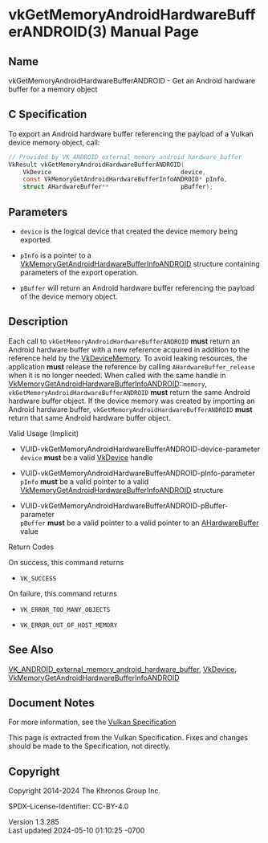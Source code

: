 # vkGetMemoryAndroidHardwareBufferANDROID(3) Manual Page

## Name

vkGetMemoryAndroidHardwareBufferANDROID - Get an Android hardware buffer
for a memory object



## <a href="#_c_specification" class="anchor"></a>C Specification

To export an Android hardware buffer referencing the payload of a Vulkan
device memory object, call:

``` c
// Provided by VK_ANDROID_external_memory_android_hardware_buffer
VkResult vkGetMemoryAndroidHardwareBufferANDROID(
    VkDevice                                    device,
    const VkMemoryGetAndroidHardwareBufferInfoANDROID* pInfo,
    struct AHardwareBuffer**                    pBuffer);
```

## <a href="#_parameters" class="anchor"></a>Parameters

- `device` is the logical device that created the device memory being
  exported.

- `pInfo` is a pointer to a
  [VkMemoryGetAndroidHardwareBufferInfoANDROID](https://registry.khronos.org/vulkan/specs/1.3-extensions/man/html/VkMemoryGetAndroidHardwareBufferInfoANDROID.html)
  structure containing parameters of the export operation.

- `pBuffer` will return an Android hardware buffer referencing the
  payload of the device memory object.

## <a href="#_description" class="anchor"></a>Description

Each call to `vkGetMemoryAndroidHardwareBufferANDROID` **must** return
an Android hardware buffer with a new reference acquired in addition to
the reference held by the [VkDeviceMemory](https://registry.khronos.org/vulkan/specs/1.3-extensions/man/html/VkDeviceMemory.html). To
avoid leaking resources, the application **must** release the reference
by calling `AHardwareBuffer_release` when it is no longer needed. When
called with the same handle in
[VkMemoryGetAndroidHardwareBufferInfoANDROID](https://registry.khronos.org/vulkan/specs/1.3-extensions/man/html/VkMemoryGetAndroidHardwareBufferInfoANDROID.html)::`memory`,
`vkGetMemoryAndroidHardwareBufferANDROID` **must** return the same
Android hardware buffer object. If the device memory was created by
importing an Android hardware buffer,
`vkGetMemoryAndroidHardwareBufferANDROID` **must** return that same
Android hardware buffer object.

Valid Usage (Implicit)

- <a href="#VUID-vkGetMemoryAndroidHardwareBufferANDROID-device-parameter"
  id="VUID-vkGetMemoryAndroidHardwareBufferANDROID-device-parameter"></a>
  VUID-vkGetMemoryAndroidHardwareBufferANDROID-device-parameter  
  `device` **must** be a valid [VkDevice](https://registry.khronos.org/vulkan/specs/1.3-extensions/man/html/VkDevice.html) handle

- <a href="#VUID-vkGetMemoryAndroidHardwareBufferANDROID-pInfo-parameter"
  id="VUID-vkGetMemoryAndroidHardwareBufferANDROID-pInfo-parameter"></a>
  VUID-vkGetMemoryAndroidHardwareBufferANDROID-pInfo-parameter  
  `pInfo` **must** be a valid pointer to a valid
  [VkMemoryGetAndroidHardwareBufferInfoANDROID](https://registry.khronos.org/vulkan/specs/1.3-extensions/man/html/VkMemoryGetAndroidHardwareBufferInfoANDROID.html)
  structure

- <a
  href="#VUID-vkGetMemoryAndroidHardwareBufferANDROID-pBuffer-parameter"
  id="VUID-vkGetMemoryAndroidHardwareBufferANDROID-pBuffer-parameter"></a>
  VUID-vkGetMemoryAndroidHardwareBufferANDROID-pBuffer-parameter  
  `pBuffer` **must** be a valid pointer to a valid pointer to an
  [AHardwareBuffer](https://registry.khronos.org/vulkan/specs/1.3-extensions/man/html/AHardwareBuffer.html) value

Return Codes

On success, this command returns  
- `VK_SUCCESS`

On failure, this command returns  
- `VK_ERROR_TOO_MANY_OBJECTS`

- `VK_ERROR_OUT_OF_HOST_MEMORY`

## <a href="#_see_also" class="anchor"></a>See Also

[VK_ANDROID_external_memory_android_hardware_buffer](https://registry.khronos.org/vulkan/specs/1.3-extensions/man/html/VK_ANDROID_external_memory_android_hardware_buffer.html),
[VkDevice](https://registry.khronos.org/vulkan/specs/1.3-extensions/man/html/VkDevice.html),
[VkMemoryGetAndroidHardwareBufferInfoANDROID](https://registry.khronos.org/vulkan/specs/1.3-extensions/man/html/VkMemoryGetAndroidHardwareBufferInfoANDROID.html)

## <a href="#_document_notes" class="anchor"></a>Document Notes

For more information, see the <a
href="https://registry.khronos.org/vulkan/specs/1.3-extensions/html/vkspec.html#vkGetMemoryAndroidHardwareBufferANDROID"
target="_blank" rel="noopener">Vulkan Specification</a>

This page is extracted from the Vulkan Specification. Fixes and changes
should be made to the Specification, not directly.

## <a href="#_copyright" class="anchor"></a>Copyright

Copyright 2014-2024 The Khronos Group Inc.

SPDX-License-Identifier: CC-BY-4.0

Version 1.3.285  
Last updated 2024-05-10 01:10:25 -0700

